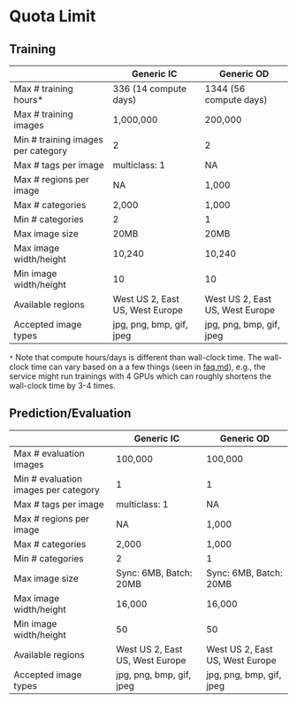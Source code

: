 # Quota Limit

## Training

|                                    | Generic IC                      | Generic OD                      |
| ---------------------------------- | ------------------------------- | ------------------------------- |
| Max # training hours*              | 336 (14 compute days)           | 1344 (56 compute days)          |
| Max # training images              | 1,000,000                       | 200,000                         |
| Min # training images per category | 2                               | 2                               |
| Max # tags per image               | multiclass: 1                   | NA                              |
| Max # regions per image            | NA                              | 1,000                           |
| Max # categories                   | 2,000                           | 1,000                           |
| Min # categories                   | 2                               | 1                               |
| Max image size                     | 20MB                            | 20MB                            |
| Max image width/height             | 10,240                          | 10,240                          |
| Min image width/height             | 10                              | 10                              |
| Available regions                  | West US 2, East US, West Europe | West US 2, East US, West Europe |
| Accepted image types               | jpg, png, bmp, gif, jpeg        | jpg, png, bmp, gif, jpeg        |

`*` Note that compute hours/days is different than wall-clock time. The wall-clock time can vary based on a a few things (seen in [faq.md](./faq.md#why-does-my-training-take-longershorter-than-my-specified-budget)), e.g., the service might run trainings with 4 GPUs which can roughly shortens the wall-clock time by 3-4 times.

## Prediction/Evaluation

|                                      | Generic IC                      | Generic OD                      |
| ------------------------------------ | ------------------------------- | ------------------------------- |
| Max # evaluation images              | 100,000                         | 100,000                         |
| Min # evaluation images per category | 1                               | 1                               |
| Max # tags per image                 | multiclass: 1                   | NA                              |
| Max # regions per image              | NA                              | 1,000                           |
| Max # categories                     | 2,000                           | 1,000                           |
| Min # categories                     | 2                               | 1                               |
| Max image size                       | Sync: 6MB, Batch: 20MB          | Sync: 6MB, Batch: 20MB          |
| Max image width/height               | 16,000                          | 16,000                          |
| Min image width/height               | 50                              | 50                              |
| Available regions                    | West US 2, East US, West Europe | West US 2, East US, West Europe |
| Accepted image types                 | jpg, png, bmp, gif, jpeg        | jpg, png, bmp, gif, jpeg        |
